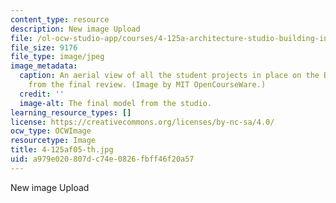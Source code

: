 ```yaml
---
content_type: resource
description: New image Upload
file: /ol-ocw-studio-app/courses/4-125a-architecture-studio-building-in-landscapes-fall-2005/a979e020807dc74e0826fbff46f20a57_4-125af05-th.jpg
file_size: 9176
file_type: image/jpeg
image_metadata:
  caption: An aerial view of all the student projects in place on the BU Bridge model,
    from the final review. (Image by MIT OpenCourseWare.)
  credit: ''
  image-alt: The final model from the studio.
learning_resource_types: []
license: https://creativecommons.org/licenses/by-nc-sa/4.0/
ocw_type: OCWImage
resourcetype: Image
title: 4-125af05-th.jpg
uid: a979e020-807d-c74e-0826-fbff46f20a57
---
```

New image Upload